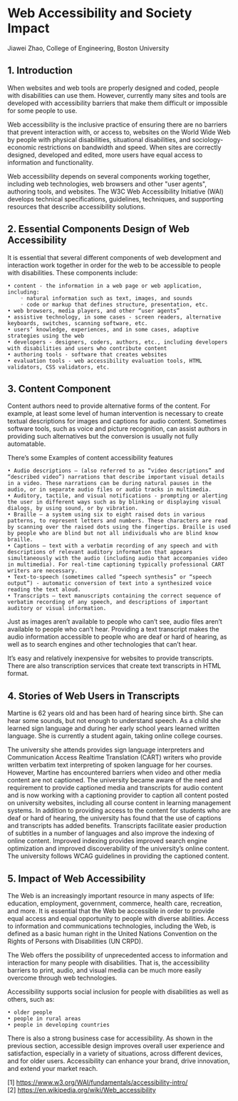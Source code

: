 # Web Accessibility and Society Impact
Jiawei Zhao, College of Engineering, Boston University


## 1. Introduction

When websites and web tools are properly designed and coded, people with disabilities can use them. However, currently many sites and tools are developed with accessibility barriers that make them difficult or impossible for some people to use.

Web accessibility is the inclusive practice of ensuring there are no barriers that prevent interaction with, or access to, websites on the World Wide Web by people with physical disabilities, situational disabilities, and sociology-economic restrictions on bandwidth and speed. When sites are correctly designed, developed and edited, more users have equal access to information and functionality. 

Web accessibility depends on several components working together, including web technologies, web browsers and other "user agents", authoring tools, and websites.
The W3C Web Accessibility Initiative (WAI) develops technical specifications, guidelines, techniques, and supporting resources that describe accessibility solutions. 

## 2. Essential Components Design of Web Accessibility

It is essential that several different components of web development and interaction work together in order for the web to be accessible to people with disabilities. These components include:  

    • content - the information in a web page or web application, including:   
        ◦ natural information such as text, images, and sounds   
        ◦ code or markup that defines structure, presentation, etc.   
    • web browsers, media players, and other “user agents”   
    • assistive technology, in some cases - screen readers, alternative keyboards, switches, scanning software, etc.   
    • users’ knowledge, experiences, and in some cases, adaptive strategies using the web   
    • developers - designers, coders, authors, etc., including developers with disabilities and users who contribute content   
    • authoring tools - software that creates websites   
    • evaluation tools - web accessibility evaluation tools, HTML validators, CSS validators, etc.   

## 3. Content Component

Content authors need to provide alternative forms of the content. For example, at least some level of human intervention is necessary to create textual descriptions for images and captions for audio content. Sometimes software tools, such as voice and picture recognition, can assist authors in providing such alternatives but the conversion is usually not fully automatable.

There’s some Examples of content accessibility features

    • Audio descriptions – (also referred to as “video descriptions” and “described video”) narrations that describe important visual details in a video. These narrations can be during natural pauses in the audio, or in separate audio files or audio tracks in multimedia. 
    • Auditory, tactile, and visual notifications - prompting or alerting the user in different ways such as by blinking or displaying visual dialogs, by using sound, or by vibration. 
    • Braille – a system using six to eight raised dots in various patterns, to represent letters and numbers. These characters are read by scanning over the raised dots using the fingertips. Braille is used by people who are blind but not all individuals who are blind know braille. 
    • Captions – text with a verbatim recording of any speech and with descriptions of relevant auditory information that appears simultaneously with the audio (including audio that accompanies video in multimedia). For real-time captioning typically professional CART writers are necessary. 
    • Text-to-speech (sometimes called “speech synthesis” or “speech output”) - automatic conversion of text into a synthesized voice reading the text aloud. 
    • Transcripts – text manuscripts containing the correct sequence of verbatim recording of any speech, and descriptions of important auditory or visual information. 

Just as images aren’t available to people who can’t see, audio files aren’t available to people who can’t hear. Providing a text transcript makes the audio information accessible to people who are deaf or hard of hearing, as well as to search engines and other technologies that can’t hear.

It’s easy and relatively inexpensive for websites to provide transcripts. There are also transcription services that create text transcripts in HTML format.
      
## 4. Stories of Web Users in Transcripts

Martine is 62 years old and has been hard of hearing since birth. She can hear some sounds, but not enough to understand speech. As a child she learned sign language and during her early school years learned written language. She is currently a student again, taking online college courses.

The university she attends provides sign language interpreters and Communication Access Realtime Translation (CART) writers who provide written verbatim text interpreting of spoken language for her courses. However, Martine has encountered barriers when video and other media content are not captioned. The university became aware of the need and requirement to provide captioned media and transcripts for audio content and is now working with a captioning provider to caption all content posted on university websites, including all course content in learning management systems. In addition to providing access to the content for students who are deaf or hard of hearing, the university has found that the use of captions and transcripts has added benefits. Transcripts facilitate easier production of subtitles in a number of languages and also improve the indexing of online content. Improved indexing provides improved search engine optimization and improved discoverability of the university’s online content. The university follows WCAG guidelines in providing the captioned content.

## 5. Impact of Web Accessibility

The Web is an increasingly important resource in many aspects of life: education, employment, government, commerce, health care, recreation, and more. It is essential that the Web be accessible in order to provide equal access and equal opportunity to people with diverse abilities. Access to information and communications technologies, including the Web, is defined as a basic human right in the United Nations Convention on the Rights of Persons with Disabilities (UN CRPD).

The Web offers the possibility of unprecedented access to information and interaction for many people with disabilities. That is, the accessibility barriers to print, audio, and visual media can be much more easily overcome through web technologies.

Accessibility supports social inclusion for people with disabilities as well as others, such as:

    • older people
    • people in rural areas
    • people in developing countries

There is also a strong business case for accessibility. As shown in the previous section, accessible design improves overall user experience and satisfaction, especially in a variety of situations, across different devices, and for older users. Accessibility can enhance your brand, drive innovation, and extend your market reach.





[1] https://www.w3.org/WAI/fundamentals/accessibility-intro/  
[2] https://en.wikipedia.org/wiki/Web_accessibility

